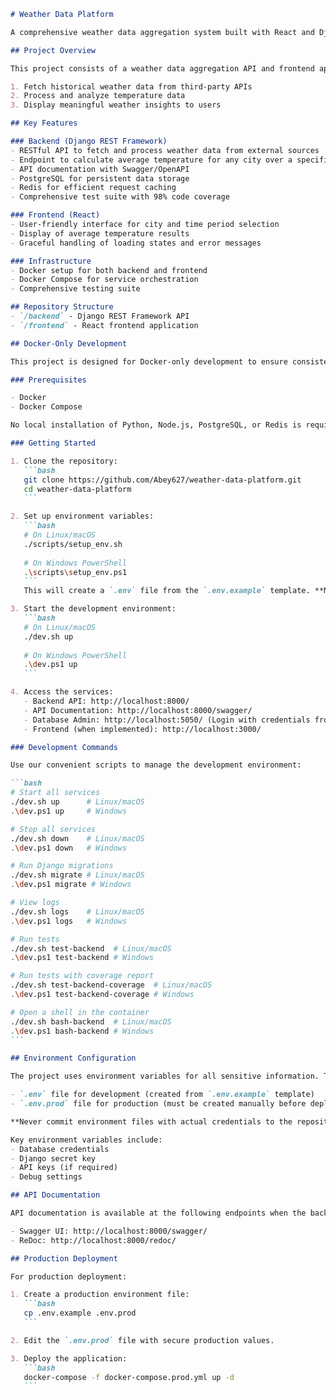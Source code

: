 ````markdown
# Weather Data Platform

A comprehensive weather data aggregation system built with React and Django REST Framework, featuring historical weather data analysis and visualization.

## Project Overview

This project consists of a weather data aggregation API and frontend application that work together to:

1. Fetch historical weather data from third-party APIs
2. Process and analyze temperature data
3. Display meaningful weather insights to users

## Key Features

### Backend (Django REST Framework)
- RESTful API to fetch and process weather data from external sources
- Endpoint to calculate average temperature for any city over a specified number of days
- API documentation with Swagger/OpenAPI
- PostgreSQL for persistent data storage
- Redis for efficient request caching
- Comprehensive test suite with 98% code coverage

### Frontend (React)
- User-friendly interface for city and time period selection
- Display of average temperature results
- Graceful handling of loading states and error messages

### Infrastructure
- Docker setup for both backend and frontend
- Docker Compose for service orchestration
- Comprehensive testing suite

## Repository Structure
- `/backend` - Django REST Framework API
- `/frontend` - React frontend application

## Docker-Only Development

This project is designed for Docker-only development to ensure consistency and simplify setup. All development, testing, and deployment are done using Docker containers.

### Prerequisites

- Docker
- Docker Compose

No local installation of Python, Node.js, PostgreSQL, or Redis is required!

### Getting Started

1. Clone the repository:
   ```bash
   git clone https://github.com/Abey627/weather-data-platform.git
   cd weather-data-platform
   ```

2. Set up environment variables:
   ```bash
   # On Linux/macOS
   ./scripts/setup_env.sh
   
   # On Windows PowerShell
   .\scripts\setup_env.ps1
   ```
   This will create a `.env` file from the `.env.example` template. **Make sure to update all passwords and sensitive information in the `.env` file before proceeding.**

3. Start the development environment:
   ```bash
   # On Linux/macOS
   ./dev.sh up
   
   # On Windows PowerShell
   .\dev.ps1 up
   ```

4. Access the services:
   - Backend API: http://localhost:8000/
   - API Documentation: http://localhost:8000/swagger/
   - Database Admin: http://localhost:5050/ (Login with credentials from your `.env` file)
   - Frontend (when implemented): http://localhost:3000/

### Development Commands

Use our convenient scripts to manage the development environment:

```bash
# Start all services
./dev.sh up      # Linux/macOS
.\dev.ps1 up     # Windows

# Stop all services
./dev.sh down    # Linux/macOS
.\dev.ps1 down   # Windows

# Run Django migrations
./dev.sh migrate # Linux/macOS
.\dev.ps1 migrate # Windows

# View logs
./dev.sh logs    # Linux/macOS
.\dev.ps1 logs   # Windows

# Run tests
./dev.sh test-backend  # Linux/macOS
.\dev.ps1 test-backend # Windows

# Run tests with coverage report
./dev.sh test-backend-coverage  # Linux/macOS
.\dev.ps1 test-backend-coverage # Windows

# Open a shell in the container
./dev.sh bash-backend  # Linux/macOS
.\dev.ps1 bash-backend # Windows
```

## Environment Configuration

The project uses environment variables for all sensitive information. The setup is managed through:

- `.env` file for development (created from `.env.example` template)
- `.env.prod` file for production (must be created manually before deployment)

**Never commit environment files with actual credentials to the repository.**

Key environment variables include:
- Database credentials
- Django secret key
- API keys (if required)
- Debug settings

## API Documentation

API documentation is available at the following endpoints when the backend is running:

- Swagger UI: http://localhost:8000/swagger/
- ReDoc: http://localhost:8000/redoc/

## Production Deployment

For production deployment:

1. Create a production environment file:
   ```bash
   cp .env.example .env.prod
   ```

2. Edit the `.env.prod` file with secure production values.

3. Deploy the application:
   ```bash
   docker-compose -f docker-compose.prod.yml up -d
   ```

````